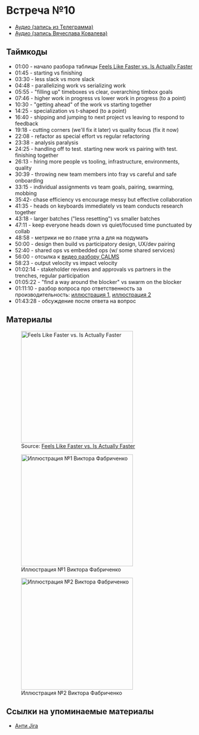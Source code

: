 # Встреча №10

- [Аудио (запись из Телеграмма)](../meetups/2021-04-13.mp3)
- [Аудио (запись Вячеслава Ковалева)](../meetups/2021-04-13-bootleg.mp3)

## Таймкоды

- 01:00 - начало разбора таблицы <a href="#photo_2021-04-14_09-15-42.jpg">Feels Like Faster vs. Is Actually Faster</a>
- 01:45 - starting vs finishing
- 03:30 - less slack vs more slack
- 04:48 - parallelizing work vs serializing work
- 05:55 - "filling up" timeboxes vs clear, overarching timbox goals
- 07:46 - higher work in progress vs lower work in progress (to a point)
- 10:30 - "getting ahead" of the work vs starting together
- 14:25 - specialization vs t-shaped (to a point)
- 16:40 - shipping and jumping to next project vs leaving to respond to feedback
- 19:18 - cutting corners (we'll fix it later) vs quality focus (fix it now)
- 22:08 - refactor as special effort vs regular refactoring
- 23:38 - analysis paralysis
- 24:25 - handling off to test. starting new work vs pairing with test. finishing together
- 26:13 - hiring more people vs tooling, infrastructure, environments, quality
- 30:39 - throwing new team members into fray vs careful and safe onboarding
- 33:15 - individual assignments vs team goals, pairing, swarming, mobbing
- 35:42- chase efficiency vs encourage messy but effective collaboration
- 41:35 - heads on keyboards immediately vs team conducts research together
- 43:18 - larger batches ("less resetting") vs smaller batches
- 47:11 - keep everyone heads down vs quiet/focused time punctuated by collab
- 48:58 - метрики не во главе угла а для на подумать
- 50:00 - design then build vs participatory design, UX/dev pairing
- 52:40 - shared ops vs embedded ops (w/ some shared services)
- 56:00 - отсылка к [видео разбору CALMS](https://youtu.be/K7pR2zsGErc?list=PL4vA46bkT2dJSWqHJEWIo3BbXaZERH7cn)
- 58:23 - output velocity vs impact velocity
- 01:02:14 - stakeholder reviews and approvals vs partners in the trenches, regular participation
- 01:05:22 - "find a way around the blocker" vs swarm on the blocker
- 01:11:10 - разбор вопроса про ответственность за производительность: [иллюстрация 1](#photo_2021-04-13_21-46-54.jpg), [иллюстрация 2](#photo_2021-04-13_21-55-17.jpg)
- 01:43:28 - обсуждение после ответа на вопрос

## Материалы

<p>
<figure>
  <a name="photo_2021-04-14_09-15-42.jpg" href="../media/photo_2021-04-14_09-15-42.jpg">
    <img src="../media/photo_2021-04-14_09-15-42.jpg" alt="Feels Like Faster vs. Is Actually Faster" width="300"/>
  </a><br>
  <figcaption>Source: <a href="https://medium.com/hackernoon/feels-like-faster-vs-makes-us-faster-828686facc7e">Feels Like Faster vs. Is Actually Faster</a></figcaption>
</figure>
</p>

<p>
<figure>
  <a name="photo_2021-04-13_21-46-54.jpg" href="../media/photo_2021-04-13_21-46-54.jpg">
    <img src="../media/photo_2021-04-13_21-46-54.jpg" alt="Иллюстрация №1 Виктора Фабриченко" width="300"/>
  </a><br>
  <figcaption>Иллюстрация №1 Виктора Фабриченко</figcaption>
</figure>
</p>

<p>
<figure>
  <a name="photo_2021-04-13_21-55-17.jpg" href="../media/photo_2021-04-13_21-55-17.jpg">
    <img src="../media/photo_2021-04-13_21-55-17.jpg" alt="Иллюстрация №2 Виктора Фабриченко" width="300"/>
  </a><br>
  <figcaption>Иллюстрация №2 Виктора Фабриченко</figcaption>
</figure>
</p>

## Cсылки на упоминаемые материалы

- [Анти Jira](https://www.youtube.com/watch?v=VdwxfocVqcM)
